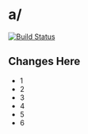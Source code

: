# a/

[![Build Status](https://dev.azure.com/julie-msft/Public%20Demos/_apis/build/status/azure-devops-monorepo%20(service%20A)?branchName=master)](https://dev.azure.com/julie-msft/Public%20Demos/_build/latest?definitionId=10&branchName=master)

## Changes Here

- 1
- 2
- 3
- 4
- 5 
- 6

